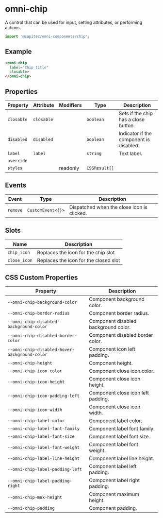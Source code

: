 # omni-chip

A control that can be used for input, setting attributes, or performing actions.

```js 
import '@capitec/omni-components/chip'; 
```

## Example

```html
<omni-chip 
  label="Chip title"
  closable>
</omni-chip>
```

## Properties

| Property   | Attribute  | Modifiers | Type          | Description                             |
|------------|------------|-----------|---------------|-----------------------------------------|
| `closable` | `closable` |           | `boolean`     | Sets if the chip has a close button.    |
| `disabled` | `disabled` |           | `boolean`     | Indicator if the component is disabled. |
| `label`    | `label`    |           | `string`      | Text label.                             |
| `override` |            |           |               |                                         |
| `styles`   |            | readonly  | `CSSResult[]` |                                         |

## Events

| Event    | Type              | Description                                |
|----------|-------------------|--------------------------------------------|
| `remove` | `CustomEvent<{}>` | Dispatched when the close icon is clicked. |

## Slots

| Name         | Description                           |
|--------------|---------------------------------------|
| `chip_icon`  | Replaces the icon for the chip slot   |
| `close_icon` | Replaces the icon for the closed slot |

## CSS Custom Properties

| Property                                      | Description                          |
|-----------------------------------------------|--------------------------------------|
| `--omni-chip-background-color`                | Component background color.          |
| `--omni-chip-border-radius`                   | Component border radius.             |
| `--omni-chip-disabled-background-color`       | Component disabled background color. |
| `--omni-chip-disabled-border-color`           | Component disabled border color.     |
| `--omni-chip-disabled-hover-background-color` | Component icon left padding.         |
| `--omni-chip-height`                          | Component height.                    |
| `--omni-chip-icon-color`                      | Component close icon color.          |
| `--omni-chip-icon-height`                     | Component close icon height.         |
| `--omni-chip-icon-padding-left`               | Component close icon left padding.   |
| `--omni-chip-icon-width`                      | Component close icon width.          |
| `--omni-chip-label-color`                     | Component label color.               |
| `--omni-chip-label-font-family`               | Component label font family.         |
| `--omni-chip-label-font-size`                 | Component label font size.           |
| `--omni-chip-label-font-weight`               | Component label font weight.         |
| `--omni-chip-label-line-height`               | Component label line height.         |
| `--omni-chip-label-padding-left`              | Component label left padding.        |
| `--omni-chip-label-padding-right`             | Component label right padding.       |
| `--omni-chip-max-height`                      | Component maximum height.            |
| `--omni-chip-padding`                         | Component padding.                   |
